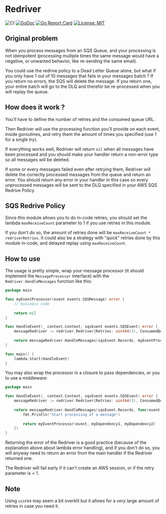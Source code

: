 # Redriver

![CI](https://github.com/MYM-Tech/redriver/workflows/CI/badge.svg)
[![GoDoc](https://godoc.org/github.com/MYM-Tech/redriver?status.svg)](https://godoc.org/github.com/MYM-Tech/redriver)
[![Go Report Card](https://goreportcard.com/badge/github.com/MYM-Tech/redriver)](https://goreportcard.com/report/github.com/MYM-Tech/redriver)
[![License: MIT](https://img.shields.io/badge/License-MIT-yellow.svg)](LICENSE)

## Original problem

When you process messages from an SQS Queue, and your processing is not idempotent (processing multiple times the same message would have a negative, or unwanted behavior, like re-sending the same email).

You could use the redrive policy to a Dead Letter Queue alone, but what if you only have 1 out of 10 messages that fails in your messages batch ? If you return no errors, the SQS will delete the message. If you return one, your entire batch will go to the DLQ and therefor be re-processed when you will replay the queue.

## How does it work ?

You'll have to define the number of retries and the consumed queue URL.

Then Redriver will use the processing function you'll provide on each event, inside goroutines, and retry them the amount of times you specified (use 1 for a single try).

If everything works well, Redriver will return `nil` when all messages have been processed and you should make your handler return a non-error type so all messages will be deleted.

If some or every messages failed even after retrying them, Redriver will delete the correctly processed messages from the queue and return an error. You should return any error in your handler in this case so every unprocessed messages will be sent to the DLQ specified in your AWS SQS Redrive Policy.

## SQS Redrive Policy

Since this module allows you to do in-code retries, you should set the lambda `maxReceiveCount` parameter to 1 if you use retries in this module.

If you don't do so, the amount of retries done will be `maxReceiveCount * redriverRetries`. It could also be a strategy with "quick" retries done by this module in-code, and delayed replay using `maxReceiveCount`.

## How to use

The usage is pretty simple, wrap your message processor (it should implement the `MessageProcessor` interface) with the `Redriver.HandleMessages` function like this:

```go
package main

func myEventProcessor(event events.SQSMessage) error {
	// business code
	
	return nil
}

func HandleEvent(_ context.Context, sqsEvent events.SQSEvent) error {
	messageRedriver := redriver.Redriver{Retries: uint64(3), ConsumedQueueURL: "https://..."}
	
	return messageRedriver.HandleMessages(sqsEvent.Records, myEventProcessor)
}

func main() {
	lambda.Start(HandleEvent)
}
```

You may also wrap the processor in a closure to pass dependencies, or you to use a middleware:

```go
package main

func HandleEvent(_ context.Context, sqsEvent events.SQSEvent) error {
	messageRedriver := redriver.Redriver{Retries: uint64(3), ConsumedQueueURL: "https://..."}
	
	return messageRedriver.HandleMessages(sqsEvent.Records, func(event events.SQSMessage) error {
		fmt.Println("Start processing of a message")
		
		return myEventProcessor(event, myDependency1, myDependency2)
	})
}
```

Returning the error of the Redriver is a good practice (because of the explanation above about lambda error handling), and if you don't do so, you will anyway need to return an error from the main handler if the Redriver returned one.

The Redriver will fail early if it can't create an AWS session, or if the retry parameter is < 1.

## Note

Using `uint64` may seem a bit overkill but it allows for a *very* large amount of retries in case you need it.
